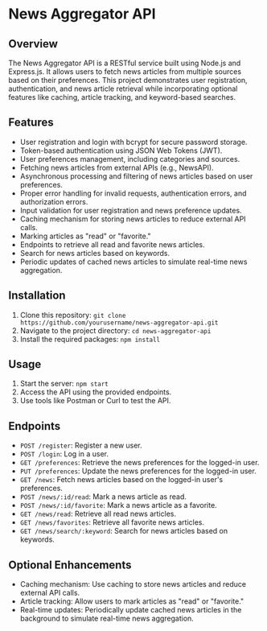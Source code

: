 News Aggregator API
===================

Overview
--------

The News Aggregator API is a RESTful service built using Node.js and Express.js. It allows users to fetch news articles from multiple sources based on their preferences. This project demonstrates user registration, authentication, and news article retrieval while incorporating optional features like caching, article tracking, and keyword-based searches.

Features
--------

-   User registration and login with bcrypt for secure password storage.
-   Token-based authentication using JSON Web Tokens (JWT).
-   User preferences management, including categories and sources.
-   Fetching news articles from external APIs (e.g., NewsAPI).
-   Asynchronous processing and filtering of news articles based on user preferences.
-   Proper error handling for invalid requests, authentication errors, and authorization errors.
-   Input validation for user registration and news preference updates.
-   Caching mechanism for storing news articles to reduce external API calls.
-   Marking articles as "read" or "favorite."
-   Endpoints to retrieve all read and favorite news articles.
-   Search for news articles based on keywords.
-   Periodic updates of cached news articles to simulate real-time news aggregation.

Installation
------------

1.  Clone this repository: `git clone https://github.com/yourusername/news-aggregator-api.git`
2.  Navigate to the project directory: `cd news-aggregator-api`
3.  Install the required packages: `npm install`

Usage
-----

1.  Start the server: `npm start`
2.  Access the API using the provided endpoints.
3.  Use tools like Postman or Curl to test the API.

Endpoints
---------

-   `POST /register`: Register a new user.
-   `POST /login`: Log in a user.
-   `GET /preferences`: Retrieve the news preferences for the logged-in user.
-   `PUT /preferences`: Update the news preferences for the logged-in user.
-   `GET /news`: Fetch news articles based on the logged-in user's preferences.
-   `POST /news/:id/read`: Mark a news article as read.
-   `POST /news/:id/favorite`: Mark a news article as a favorite.
-   `GET /news/read`: Retrieve all read news articles.
-   `GET /news/favorites`: Retrieve all favorite news articles.
-   `GET /news/search/:keyword`: Search for news articles based on keywords.

Optional Enhancements
---------------------

-   Caching mechanism: Use caching to store news articles and reduce external API calls.
-   Article tracking: Allow users to mark articles as "read" or "favorite."
-   Real-time updates: Periodically update cached news articles in the background to simulate real-time news aggregation.
